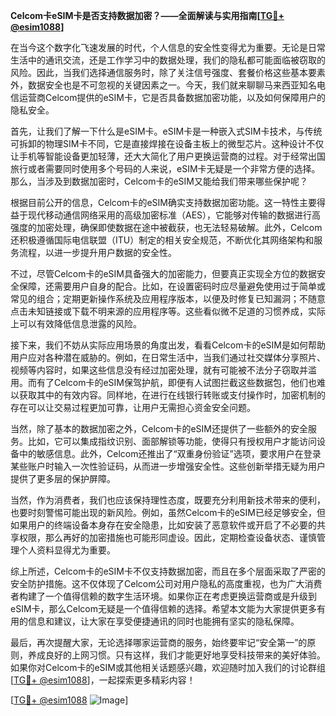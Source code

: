 **Celcom卡eSIM卡是否支持数据加密？——全面解读与实用指南[[TG💪+ @esim1088](https://t.me/s/esim1088)]**

在当今这个数字化飞速发展的时代，个人信息的安全性变得尤为重要。无论是日常生活中的通讯交流，还是工作学习中的数据处理，我们的隐私都可能面临被窃取的风险。因此，当我们选择通信服务时，除了关注信号强度、套餐价格这些基本要素外，数据安全也是不可忽视的关键因素之一。今天，我们就来聊聊马来西亚知名电信运营商Celcom提供的eSIM卡，它是否具备数据加密功能，以及如何保障用户的隐私安全。

首先，让我们了解一下什么是eSIM卡。eSIM卡是一种嵌入式SIM卡技术，与传统可拆卸的物理SIM卡不同，它是直接焊接在设备主板上的微型芯片。这种设计不仅让手机等智能设备更加轻薄，还大大简化了用户更换运营商的过程。对于经常出国旅行或者需要同时使用多个号码的人来说，eSIM卡无疑是一个非常方便的选择。那么，当涉及到数据加密时，Celcom卡的eSIM又能给我们带来哪些保护呢？

根据目前公开的信息，Celcom卡的eSIM确实支持数据加密功能。这一特性主要得益于现代移动通信网络采用的高级加密标准（AES），它能够对传输的数据进行高强度的加密处理，确保即使数据在途中被截获，也无法轻易破解。此外，Celcom还积极遵循国际电信联盟（ITU）制定的相关安全规范，不断优化其网络架构和服务流程，以进一步提升用户数据的安全性。

不过，尽管Celcom卡的eSIM具备强大的加密能力，但要真正实现全方位的数据安全保障，还需要用户自身的配合。比如，在设置密码时应尽量避免使用过于简单或常见的组合；定期更新操作系统及应用程序版本，以便及时修复已知漏洞；不随意点击未知链接或下载不明来源的应用程序等。这些看似微不足道的习惯养成，实际上可以有效降低信息泄露的风险。

接下来，我们不妨从实际应用场景的角度出发，看看Celcom卡的eSIM是如何帮助用户应对各种潜在威胁的。例如，在日常生活中，当我们通过社交媒体分享照片、视频等内容时，如果这些信息没有经过加密处理，就有可能被不法分子窃取并滥用。而有了Celcom卡的eSIM保驾护航，即便有人试图拦截这些数据包，他们也难以获取其中的有效内容。同样地，在进行在线银行转账或支付操作时，加密机制的存在可以让交易过程更加可靠，让用户无需担心资金安全问题。

当然，除了基本的数据加密之外，Celcom卡的eSIM还提供了一些额外的安全服务。比如，它可以集成指纹识别、面部解锁等功能，使得只有授权用户才能访问设备中的敏感信息。此外，Celcom还推出了“双重身份验证”选项，要求用户在登录某些账户时输入一次性验证码，从而进一步增强安全性。这些创新举措无疑为用户提供了更多层的保护屏障。

当然，作为消费者，我们也应该保持理性态度，既要充分利用新技术带来的便利，也要时刻警惕可能出现的新风险。例如，虽然Celcom卡的eSIM已经足够安全，但如果用户的终端设备本身存在安全隐患，比如安装了恶意软件或开启了不必要的共享权限，那么再好的加密措施也可能形同虚设。因此，定期检查设备状态、谨慎管理个人资料显得尤为重要。

综上所述，Celcom卡的eSIM卡不仅支持数据加密，而且在多个层面采取了严密的安全防护措施。这不仅体现了Celcom公司对用户隐私的高度重视，也为广大消费者构建了一个值得信赖的数字生活环境。如果你正在考虑更换运营商或是升级到eSIM卡，那么Celcom无疑是一个值得信赖的选择。希望本文能为大家提供更多有用的信息和建议，让大家在享受便捷通讯的同时也能拥有坚实的隐私保障。

最后，再次提醒大家，无论选择哪家运营商的服务，始终要牢记“安全第一”的原则，养成良好的上网习惯。只有这样，我们才能更好地享受科技带来的美好体验。如果你对Celcom卡的eSIM或其他相关话题感兴趣，欢迎随时加入我们的讨论群组[[TG💪+ @esim1088](https://t.me/s/esim1088)]，一起探索更多精彩内容！

[[TG💪+ @esim1088](https://t.me/s/esim1088) ![Image](https://i.postimg.cc/4NQfJmqS/Snipaste-2025-05-13-00-14-12.png)]